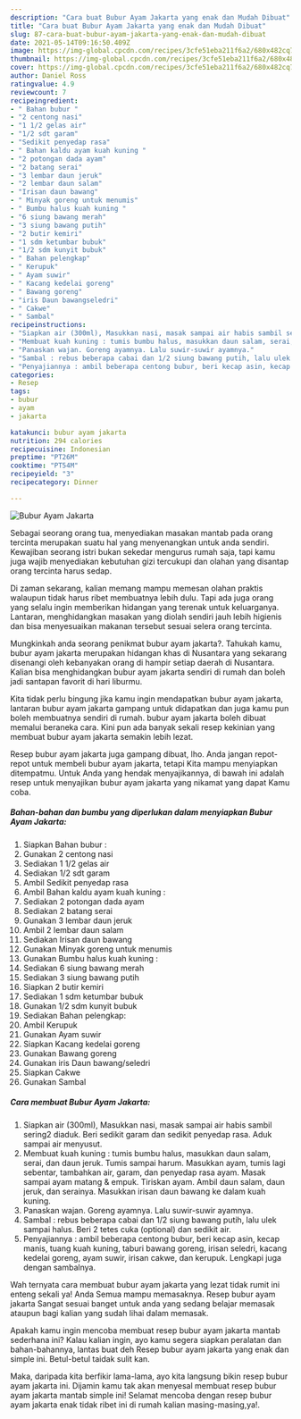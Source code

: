 ```yaml
---
description: "Cara buat Bubur Ayam Jakarta yang enak dan Mudah Dibuat"
title: "Cara buat Bubur Ayam Jakarta yang enak dan Mudah Dibuat"
slug: 87-cara-buat-bubur-ayam-jakarta-yang-enak-dan-mudah-dibuat
date: 2021-05-14T09:16:50.409Z
image: https://img-global.cpcdn.com/recipes/3cfe51eba211f6a2/680x482cq70/bubur-ayam-jakarta-foto-resep-utama.jpg
thumbnail: https://img-global.cpcdn.com/recipes/3cfe51eba211f6a2/680x482cq70/bubur-ayam-jakarta-foto-resep-utama.jpg
cover: https://img-global.cpcdn.com/recipes/3cfe51eba211f6a2/680x482cq70/bubur-ayam-jakarta-foto-resep-utama.jpg
author: Daniel Ross
ratingvalue: 4.9
reviewcount: 7
recipeingredient:
- " Bahan bubur "
- "2 centong nasi"
- "1 1/2 gelas air"
- "1/2 sdt garam"
- "Sedikit penyedap rasa"
- " Bahan kaldu ayam kuah kuning "
- "2 potongan dada ayam"
- "2 batang serai"
- "3 lembar daun jeruk"
- "2 lembar daun salam"
- "Irisan daun bawang"
- " Minyak goreng untuk menumis"
- " Bumbu halus kuah kuning "
- "6 siung bawang merah"
- "3 siung bawang putih"
- "2 butir kemiri"
- "1 sdm ketumbar bubuk"
- "1/2 sdm kunyit bubuk"
- " Bahan pelengkap"
- " Kerupuk"
- " Ayam suwir"
- " Kacang kedelai goreng"
- " Bawang goreng"
- "iris Daun bawangseledri"
- " Cakwe"
- " Sambal"
recipeinstructions:
- "Siapkan air (300ml), Masukkan nasi, masak sampai air habis sambil sering2 diaduk. Beri sedikit garam dan sedikit penyedap rasa. Aduk sampai air menyusut."
- "Membuat kuah kuning : tumis bumbu halus, masukkan daun salam, serai, dan daun jeruk. Tumis sampai harum. Masukkan ayam, tumis lagi sebentar, tambahkan air, garam, dan penyedap rasa ayam. Masak sampai ayam matang &amp; empuk. Tiriskan ayam. Ambil daun salam, daun jeruk, dan serainya. Masukkan irisan daun bawang ke dalam kuah kuning."
- "Panaskan wajan. Goreng ayamnya. Lalu suwir-suwir ayamnya."
- "Sambal : rebus beberapa cabai dan 1/2 siung bawang putih, lalu ulek sampai halus. Beri 2 tetes cuka (optional) dan sedikit air."
- "Penyajiannya : ambil beberapa centong bubur, beri kecap asin, kecap manis, tuang kuah kuning, taburi bawang goreng, irisan seledri, kacang kedelai goreng, ayam suwir, irisan cakwe, dan kerupuk. Lengkapi juga dengan sambalnya."
categories:
- Resep
tags:
- bubur
- ayam
- jakarta

katakunci: bubur ayam jakarta 
nutrition: 294 calories
recipecuisine: Indonesian
preptime: "PT26M"
cooktime: "PT54M"
recipeyield: "3"
recipecategory: Dinner

---
```



![Bubur Ayam Jakarta](https://img-global.cpcdn.com/recipes/3cfe51eba211f6a2/680x482cq70/bubur-ayam-jakarta-foto-resep-utama.jpg)

Sebagai seorang orang tua, menyediakan masakan mantab pada orang tercinta merupakan suatu hal yang menyenangkan untuk anda sendiri. Kewajiban seorang istri bukan sekedar mengurus rumah saja, tapi kamu juga wajib menyediakan kebutuhan gizi tercukupi dan olahan yang disantap orang tercinta harus sedap.

Di zaman  sekarang, kalian memang mampu memesan olahan praktis walaupun tidak harus ribet membuatnya lebih dulu. Tapi ada juga orang yang selalu ingin memberikan hidangan yang terenak untuk keluarganya. Lantaran, menghidangkan masakan yang diolah sendiri jauh lebih higienis dan bisa menyesuaikan makanan tersebut sesuai selera orang tercinta. 



Mungkinkah anda seorang penikmat bubur ayam jakarta?. Tahukah kamu, bubur ayam jakarta merupakan hidangan khas di Nusantara yang sekarang disenangi oleh kebanyakan orang di hampir setiap daerah di Nusantara. Kalian bisa menghidangkan bubur ayam jakarta sendiri di rumah dan boleh jadi santapan favorit di hari liburmu.

Kita tidak perlu bingung jika kamu ingin mendapatkan bubur ayam jakarta, lantaran bubur ayam jakarta gampang untuk didapatkan dan juga kamu pun boleh membuatnya sendiri di rumah. bubur ayam jakarta boleh dibuat memalui beraneka cara. Kini pun ada banyak sekali resep kekinian yang membuat bubur ayam jakarta semakin lebih lezat.

Resep bubur ayam jakarta juga gampang dibuat, lho. Anda jangan repot-repot untuk membeli bubur ayam jakarta, tetapi Kita mampu menyiapkan ditempatmu. Untuk Anda yang hendak menyajikannya, di bawah ini adalah resep untuk menyajikan bubur ayam jakarta yang nikamat yang dapat Kamu coba.

<!--inarticleads1-->

##### Bahan-bahan dan bumbu yang diperlukan dalam menyiapkan Bubur Ayam Jakarta:

1. Siapkan  Bahan bubur :
1. Gunakan 2 centong nasi
1. Sediakan 1 1/2 gelas air
1. Sediakan 1/2 sdt garam
1. Ambil Sedikit penyedap rasa
1. Ambil  Bahan kaldu ayam kuah kuning :
1. Sediakan 2 potongan dada ayam
1. Sediakan 2 batang serai
1. Gunakan 3 lembar daun jeruk
1. Ambil 2 lembar daun salam
1. Sediakan Irisan daun bawang
1. Gunakan  Minyak goreng untuk menumis
1. Gunakan  Bumbu halus kuah kuning :
1. Sediakan 6 siung bawang merah
1. Sediakan 3 siung bawang putih
1. Siapkan 2 butir kemiri
1. Sediakan 1 sdm ketumbar bubuk
1. Gunakan 1/2 sdm kunyit bubuk
1. Sediakan  Bahan pelengkap:
1. Ambil  Kerupuk
1. Gunakan  Ayam suwir
1. Siapkan  Kacang kedelai goreng
1. Gunakan  Bawang goreng
1. Gunakan iris Daun bawang/seledri
1. Siapkan  Cakwe
1. Gunakan  Sambal




<!--inarticleads2-->

##### Cara membuat Bubur Ayam Jakarta:

1. Siapkan air (300ml), Masukkan nasi, masak sampai air habis sambil sering2 diaduk. Beri sedikit garam dan sedikit penyedap rasa. Aduk sampai air menyusut.
1. Membuat kuah kuning : tumis bumbu halus, masukkan daun salam, serai, dan daun jeruk. Tumis sampai harum. Masukkan ayam, tumis lagi sebentar, tambahkan air, garam, dan penyedap rasa ayam. Masak sampai ayam matang &amp; empuk. Tiriskan ayam. Ambil daun salam, daun jeruk, dan serainya. Masukkan irisan daun bawang ke dalam kuah kuning.
1. Panaskan wajan. Goreng ayamnya. Lalu suwir-suwir ayamnya.
1. Sambal : rebus beberapa cabai dan 1/2 siung bawang putih, lalu ulek sampai halus. Beri 2 tetes cuka (optional) dan sedikit air.
1. Penyajiannya : ambil beberapa centong bubur, beri kecap asin, kecap manis, tuang kuah kuning, taburi bawang goreng, irisan seledri, kacang kedelai goreng, ayam suwir, irisan cakwe, dan kerupuk. Lengkapi juga dengan sambalnya.




Wah ternyata cara membuat bubur ayam jakarta yang lezat tidak rumit ini enteng sekali ya! Anda Semua mampu memasaknya. Resep bubur ayam jakarta Sangat sesuai banget untuk anda yang sedang belajar memasak ataupun bagi kalian yang sudah lihai dalam memasak.

Apakah kamu ingin mencoba membuat resep bubur ayam jakarta mantab sederhana ini? Kalau kalian ingin, ayo kamu segera siapkan peralatan dan bahan-bahannya, lantas buat deh Resep bubur ayam jakarta yang enak dan simple ini. Betul-betul taidak sulit kan. 

Maka, daripada kita berfikir lama-lama, ayo kita langsung bikin resep bubur ayam jakarta ini. Dijamin kamu tak akan menyesal membuat resep bubur ayam jakarta mantab simple ini! Selamat mencoba dengan resep bubur ayam jakarta enak tidak ribet ini di rumah kalian masing-masing,ya!.

